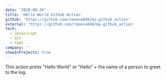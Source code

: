 ```yaml
---
date: '2020-08-30'
title: 'Hello World Github Action'
github: 'https://github.com/rmeena840/my-github_action'
external: 'https://github.com/rmeena840/my-github_action'
tech:
  - Javascript
  - Git
  - Yaml
company: ''
showInProjects: true
---
```


This action prints "Hello World" or "Hello" + the name of a person to greet to the log.
